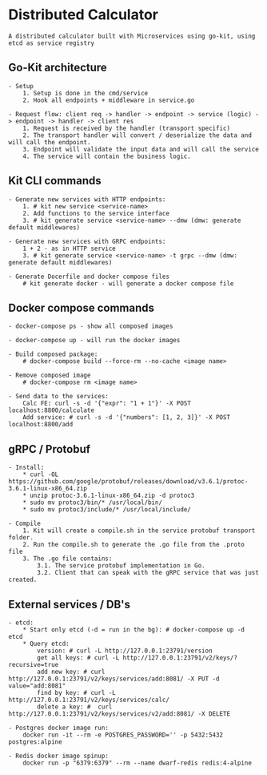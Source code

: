 # Distributed Calculator
    A distributed calculator built with Microservices using go-kit, using etcd as service registry

## Go-Kit architecture 

    - Setup
        1. Setup is done in the cmd/service 
        2. Hook all endpoints + middleware in service.go

    - Request flow: client req -> handler -> endpoint -> service (logic) -> endpoint -> handler -> client res
        1. Request is received by the handler (transport specific)
        2. The transport handler will convert / deserialize the data and will call the endpoint. 
        3. Endpoint will validate the input data and will call the service 
        4. The service will contain the business logic. 

## Kit CLI commands 
 
    - Generate new services with HTTP endpoints: 
        1. # kit new service <service-name>
        2. Add functions to the service interface
        3. # kit generate service <service-name> --dmw (dmw: generate default middlewares)

    - Generate new services with GRPC endpoints: 
        1 + 2 - as in HTTP service 
        3. # kit generate service <service-name> -t grpc --dmw (dmw: generate default middlewares)

    - Generate Docerfile and docker compose files
        # kit generate docker - will generate a docker compose file 

## Docker compose commands 

    - docker-compose ps - show all composed images 

    - docker-compose up - will run the docker images 

    - Build composed package: 
        # docker-compose build --force-rm --no-cache <image name>

    - Remove composed image 
        # docker-compose rm <image name>

    - Send data to the services: 
        Calc FE: curl -s -d '{"expr": "1 + 1"}' -X POST localhost:8800/calculate
        Add service: # curl -s -d '{"numbers": [1, 2, 3]}' -X POST localhost:8800/add

## gRPC / Protobuf 

    - Install: 
        * curl -OL https://github.com/google/protobuf/releases/download/v3.6.1/protoc-3.6.1-linux-x86_64.zip
        * unzip protoc-3.6.1-linux-x86_64.zip -d protoc3
        * sudo mv protoc3/bin/* /usr/local/bin/
        * sudo mv protoc3/include/* /usr/local/include/

    - Compile 
        1. Kit will create a compile.sh in the service protobuf transport folder. 
        2. Run the compile.sh to generate the .go file from the .proto file
        3. The .go file contains: 
            3.1. The service protobuf implementation in Go. 
            3.2. Client that can speak with the gRPC service that was just created. 


        
## External services / DB's 
    - etcd: 
        * Start only etcd (-d = run in the bg): # docker-compose up -d etcd 
        * Query etcd: 
            version: # curl -L http://127.0.0.1:23791/version
            get all keys: # curl -L http://127.0.0.1:23791/v2/keys/?recursive=true
            add new key: # curl http://127.0.0.1:23791/v2/keys/services/add:8081/ -X PUT -d value="add:8081"
            find by key: # curl -L http://127.0.0.1:23791/v2/keys/services/calc/
            delete a key: #  curl http://127.0.0.1:23791/v2/keys/services/v2/add:8081/ -X DELETE

    - Postgres docker image run:
        docker run -it --rm -e POSTGRES_PASSWORD='' -p 5432:5432 postgres:alpine

    - Redis docker image spinup:
        docker run -p "6379:6379" --rm --name dwarf-redis redis:4-alpine